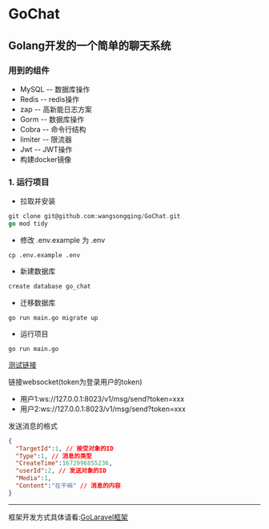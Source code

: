 # GoChat
## Golang开发的一个简单的聊天系统

### 用到的组件
- MySQL -- 数据库操作
- Redis -- redis操作
- zap -- 高新能日志方案
- Gorm -- 数据库操作
- Cobra -- 命令行结构
- limiter -- 限流器
- Jwt -- JWT操作
- 构建docker镜像

### 1. 运行项目

- 拉取并安装
```go
git clone git@github.com:wangsongqing/GoChat.git
go mod tidy
```
- 修改 .env.example 为 .env
```azure
cp .env.example .env 
```

- 新建数据库
```go
create database go_chat
```

- 迁移数据库
```azure
go run main.go migrate up
```
- 运行项目
```azure
go run main.go
```

[测试链接](http://www.websocket-test.com/)

链接websocket(token为登录用户的token)
- 用户1:ws://127.0.0.1:8023/v1/msg/send?token=xxx
- 用户2:ws://127.0.0.1:8023/v1/msg/send?token=xxx

发送消息的格式
```json
{
  "TargetId":1, // 接受对象的ID
  "Type":1, // 消息的类型
  "CreateTime":1672996855236,
  "userId":2, // 发送对象的ID
  "Media":1,
  "Content":"在干嘛" // 消息的内容
}
```
---

框架开发方式具体请看:[GoLaravel框架](https://github.com/wangsongqing/GoLaravel)


